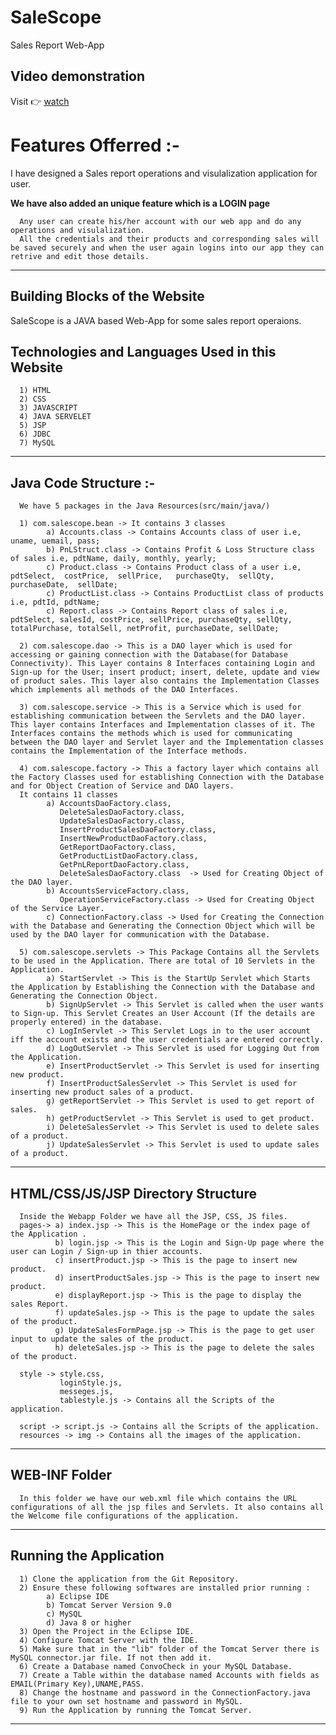 # SaleScope

Sales Report Web-App

## Video demonstration

Visit 👉 [watch](https://www.youtube.com/watch?v=y4LG19T6EoM)

# Features Offerred :-

I have designed a Sales report operations and visulalization application for user.

**We have also added an unique feature which is a LOGIN page**

      Any user can create his/her account with our web app and do any operations and visulalization.
      All the credentials and their products and corresponding sales will be saved securely and when the user again logins into our app they can retrive and edit those details.

---

## Building Blocks of the Website

SaleScope is a JAVA based Web-App for some sales report operaions.

## Technologies and Languages Used in this Website

      1) HTML
      2) CSS
      3) JAVASCRIPT
      4) JAVA SERVELET
      5) JSP
      6) JDBC
      7) MySQL

---

## Java Code Structure :-

      We have 5 packages in the Java Resources(src/main/java/)

      1) com.salescope.bean -> It contains 3 classes
            a) Accounts.class -> Contains Accounts class of user i.e, uname, uemail, pass;
            b) PnLStruct.class -> Contains Profit & Loss Structure class of sales i.e, pdtName, daily, monthly, yearly;
            c) Product.class -> Contains Product class of a user i.e, pdtSelect,  costPrice,  sellPrice,   purchaseQty,  sellQty,  purchaseDate,  sellDate;
            c) ProductList.class -> Contains ProductList class of products i.e, pdtId, pdtName;
            c) Report.class -> Contains Report class of sales i.e, pdtSelect, salesId, costPrice, sellPrice, purchaseQty, sellQty, totalPurchase, totalSell, netProfit, purchaseDate, sellDate;

      2) com.salescope.dao -> This is a DAO layer which is used for accessing or gaining connection with the Database(for Database Connectivity). This Layer contains 8 Interfaces containing Login and Sign-up for the User; insert product; insert, delete, update and view of product sales. This layer also contains the Implementation Classes which implements all methods of the DAO Interfaces.

      3) com.salescope.service -> This is a Service which is used for establishing communication between the Servlets and the DAO layer. This layer contains Interfaces and Implementation classes of it. The Interfaces contains the methods which is used for communicating between the DAO layer and Servlet layer and the Implementation classes contains the Implementation of the Interface methods.

      4) com.salescope.factory -> This a factory layer which contains all the Factory Classes used for establishing Connection with the Database and for Object Creation of Service and DAO layers.
      It contains 11 classes
            a) AccountsDaoFactory.class,
               DeleteSalesDaoFactory.class,
               UpdateSalesDaoFactory.class,
               InsertProductSalesDaoFactory.class,
               InsertNewProductDaoFactory.class,
               GetReportDaoFactory.class,
               GetProductListDaoFactory.class,
               GetPnLReportDaoFactory.class,
               DeleteSalesDaoFactory.class  -> Used for Creating Object of the DAO layer.
            b) AccountsServiceFactory.class,
               OperationServiceFactory.class -> Used for Creating Object of the Service Layer.
            c) ConnectionFactory.class -> Used for Creating the Connection with the Database and Generating the Connection Object which will be used by the DAO layer for communication with the Database.

      5) com.salescope.servlets -> This Package Contains all the Servlets to be used in the Application. There are total of 10 Servlets in the Application.
            a) StartServlet -> This is the StartUp Servlet which Starts the Application by Establishing the Connection with the Database and Generating the Connection Object.
            b) SignUpServlet -> This Servlet is called when the user wants to Sign-up. This Servlet Creates an User Account (If the details are properly entered) in the database.
            c) LogInServlet -> This Servlet Logs in to the user account iff the account exists and the user credentials are entered correctly.
            d) LogOutServlet -> This Servlet is used for Logging Out from the Application.
            e) InsertProductServlet -> This Servlet is used for inserting new product.
            f) InsertProductSalesServlet -> This Servlet is used for inserting new product sales of a product.
            g) getReportServlet -> This Servlet is used to get report of sales.
            h) getProductServlet -> This Servlet is used to get product.
            i) DeleteSalesServlet -> This Servlet is used to delete sales of a product.
            j) UpdateSalesServlet -> This Servlet is used to update sales of a product.

---

## HTML/CSS/JS/JSP Directory Structure

      Inside the Webapp Folder we have all the JSP, CSS, JS files.
      pages-> a) index.jsp -> This is the HomePage or the index page of the Application .
              b) login.jsp -> This is the Login and Sign-Up page where the user can Login / Sign-up in thier accounts.
              c) insertProduct.jsp -> This is the page to insert new product.
              d) insertProductSales.jsp -> This is the page to insert new product.
              e) displayReport.jsp -> This is the page to display the sales Report.
              f) updateSales.jsp -> This is the page to update the sales of the product.
              g) UpdateSalesFormPage.jsp -> This is the page to get user input to update the sales of the product.
              h) deleteSales.jsp -> This is the page to delete the sales of the product.

      style -> style.css,
               loginStyle.js,
               messeges.js,
               tablestyle.js -> Contains all the Scripts of the application.

      script -> script.js -> Contains all the Scripts of the application.
      resources -> img -> Contains all the images of the application.

---

## WEB-INF Folder

      In this folder we have our web.xml file which contains the URL configurations of all the jsp files and Servlets. It also contains all the Welcome file configurations of the application.

---

## Running the Application

      1) Clone the application from the Git Repository.
      2) Ensure these following softwares are installed prior running :
            a) Eclipse IDE
            b) Tomcat Server Version 9.0
            c) MySQL
            d) Java 8 or higher
      3) Open the Project in the Eclipse IDE.
      4) Configure Tomcat Server with the IDE.
      5) Make sure that in the "lib" folder of the Tomcat Server there is MySQL connector.jar file. If not then add it.
      6) Create a Database named ConvoCheck in your MySQL Database.
      7) Create a Table within the database named Accounts with fields as EMAIL(Primary Key),UNAME,PASS.
      8) Change the hostname and password in the ConnectionFactory.java file to your own set hostname and password in MySQL.
      9) Run the Application by running the Tomcat Server.

---
